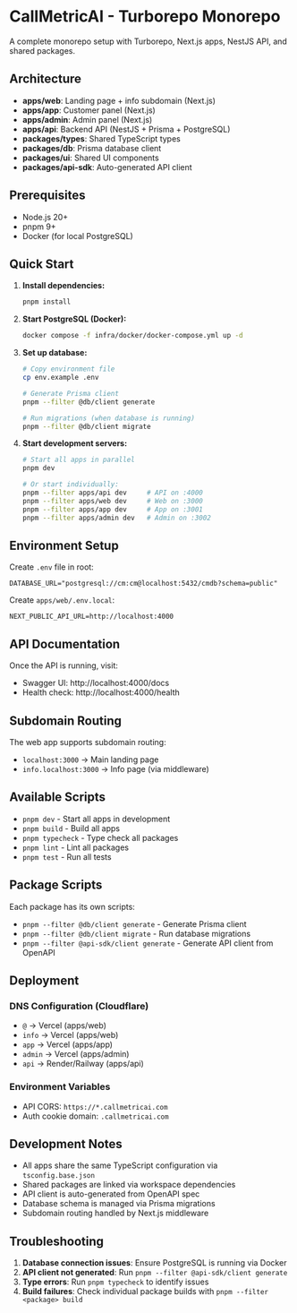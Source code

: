 # CallMetricAI - Turborepo Monorepo

A complete monorepo setup with Turborepo, Next.js apps, NestJS API, and shared packages.

## Architecture

- **apps/web**: Landing page + info subdomain (Next.js)
- **apps/app**: Customer panel (Next.js) 
- **apps/admin**: Admin panel (Next.js)
- **apps/api**: Backend API (NestJS + Prisma + PostgreSQL)
- **packages/types**: Shared TypeScript types
- **packages/db**: Prisma database client
- **packages/ui**: Shared UI components
- **packages/api-sdk**: Auto-generated API client

## Prerequisites

- Node.js 20+
- pnpm 9+
- Docker (for local PostgreSQL)

## Quick Start

1. **Install dependencies:**
   ```bash
   pnpm install
   ```

2. **Start PostgreSQL (Docker):**
   ```bash
   docker compose -f infra/docker/docker-compose.yml up -d
   ```

3. **Set up database:**
   ```bash
   # Copy environment file
   cp env.example .env
   
   # Generate Prisma client
   pnpm --filter @db/client generate
   
   # Run migrations (when database is running)
   pnpm --filter @db/client migrate
   ```

4. **Start development servers:**
   ```bash
   # Start all apps in parallel
   pnpm dev
   
   # Or start individually:
   pnpm --filter apps/api dev     # API on :4000
   pnpm --filter apps/web dev     # Web on :3000
   pnpm --filter apps/app dev     # App on :3001
   pnpm --filter apps/admin dev   # Admin on :3002
   ```

## Environment Setup

Create `.env` file in root:
```env
DATABASE_URL="postgresql://cm:cm@localhost:5432/cmdb?schema=public"
```

Create `apps/web/.env.local`:
```env
NEXT_PUBLIC_API_URL=http://localhost:4000
```

## API Documentation

Once the API is running, visit:
- Swagger UI: http://localhost:4000/docs
- Health check: http://localhost:4000/health

## Subdomain Routing

The web app supports subdomain routing:
- `localhost:3000` → Main landing page
- `info.localhost:3000` → Info page (via middleware)

## Available Scripts

- `pnpm dev` - Start all apps in development
- `pnpm build` - Build all apps
- `pnpm typecheck` - Type check all packages
- `pnpm lint` - Lint all packages
- `pnpm test` - Run all tests

## Package Scripts

Each package has its own scripts:
- `pnpm --filter @db/client generate` - Generate Prisma client
- `pnpm --filter @db/client migrate` - Run database migrations
- `pnpm --filter @api-sdk/client generate` - Generate API client from OpenAPI

## Deployment

### DNS Configuration (Cloudflare)
- `@` → Vercel (apps/web)
- `info` → Vercel (apps/web) 
- `app` → Vercel (apps/app)
- `admin` → Vercel (apps/admin)
- `api` → Render/Railway (apps/api)

### Environment Variables
- API CORS: `https://*.callmetricai.com`
- Auth cookie domain: `.callmetricai.com`

## Development Notes

- All apps share the same TypeScript configuration via `tsconfig.base.json`
- Shared packages are linked via workspace dependencies
- API client is auto-generated from OpenAPI spec
- Database schema is managed via Prisma migrations
- Subdomain routing handled by Next.js middleware

## Troubleshooting

1. **Database connection issues**: Ensure PostgreSQL is running via Docker
2. **API client not generated**: Run `pnpm --filter @api-sdk/client generate`
3. **Type errors**: Run `pnpm typecheck` to identify issues
4. **Build failures**: Check individual package builds with `pnpm --filter <package> build`
